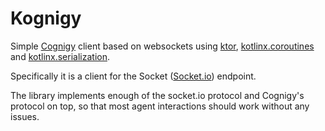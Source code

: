 # Kognigy

Simple [Cognigy](https://www.cognigy.com/) client based on websockets using [ktor](https://ktor.io/), [kotlinx.coroutines](https://github.com/Kotlin/kotlinx.coroutines) and [kotlinx.serialization](https://github.com/Kotlin/kotlinx.serialization).

Specifically it is a client for the Socket ([Socket.io](https://socket.io/)) endpoint.

The library implements enough of the socket.io protocol and Cognigy's protocol on top, so that most agent interactions should work without any issues.
